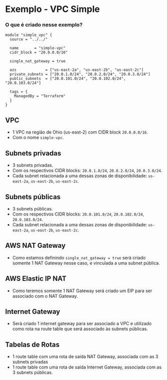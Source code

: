 # Exemplo - VPC Simple

### O que é criado nesse exemplo?

```hcl
module "simple_vpc" {
  source = "../../"

  name       = "simple-vpc"
  cidr_block = "20.0.0.0/16"

  single_nat_gateway = true

  azs             = ["us-east-2a", "us-east-2b", "us-east-2c"]
  private_subnets = ["20.0.1.0/24", "20.0.2.0/24", "20.0.3.0/24"]
  public_subnets  = ["20.0.101.0/24", "20.0.102.0/24", "20.0.103.0/24"]

  tags = {
    ManagedBy = "Terraform"
  }
}
```

## VPC

- 1 VPC na região de Ohio (us-east-2) com CIDR block `20.0.0.0/16`.
- Com o nome `simple-vpc`.

## Subnets privadas

- 3 subnets privadas.
- Com os respectivos CIDR blocks: `20.0.1.0/24`, `20.0.2.0/24`, `20.0.3.0/24`.
- Cada subnet relacionada a uma dessas zonas de disponibilidade: `us-east-2a`, `us-east-2b`, `us-east-2c`.

## Subnets públicas

- 3 subnets públicas.
- Com os respectivos CIDR blocks: `20.0.101.0/24`, `20.0.102.0/24`, `20.0.103.0/24`.
- Cada subnet relacionada a uma dessas zonas de disponibilidade: `us-east-2a`, `us-east-2b`, `us-east-2c`.

## AWS NAT Gateway
- Como estamos definindo `single_nat_gateway = true` será criado somente 1 NAT Gateway nesse caso,
  e vinculada a uma subnet pública.

## AWS Elastic IP NAT
- Como teremos somente 1 NAT Gateway será criado um EIP para ser associado com o NAT Gateway.

## Internet Gateway
- Será criado 1 internet gateway para ser associado a VPC
  e utilizado como rota na route table que será associado às subnets públicas.

## Tabelas de Rotas

- 1 route table com uma rota de saída NAT Gateway, associada com as 3 subnets privadas
- 1 route table com uma rota de saída Internet Gateway, associada com as 3 subnets públicas.
 



